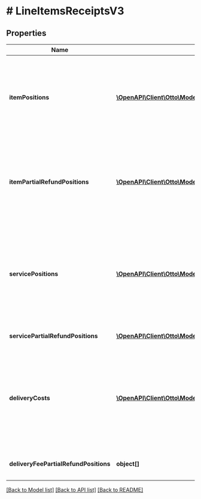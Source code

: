 # # LineItemsReceiptsV3

## Properties

Name | Type | Description | Notes
------------ | ------------- | ------------- | -------------
**itemPositions** | [**\OpenAPI\Client\Otto\Model\ItemPositionReceiptsV3[]**](ItemPositionReceiptsV3.md) | List of billed items, if exists. &lt;/br&gt;This list is only used in context of receiptType PURCHASE or REFUND. &lt;/br&gt;If there are no entries the lists is displayed as empty |
**itemPartialRefundPositions** | [**\OpenAPI\Client\Otto\Model\ItemPartialRefundPositionReceiptsV3[]**](ItemPartialRefundPositionReceiptsV3.md) | List of billed partial refunds of items. &lt;/br&gt;This list is only used in context of receiptType PARTIAL_REFUND. &lt;/br&gt;If there are no entries the lists is displayed as empty |
**servicePositions** | [**\OpenAPI\Client\Otto\Model\ServicePositionReceiptsV3[]**](ServicePositionReceiptsV3.md) | List of billed B2C services, if exists for this receipt. &lt;/br&gt;This list is only used in context of receiptType PURCHASE or REFUND. &lt;/br&gt;If there are no entries the lists is displayed as empty |
**servicePartialRefundPositions** | [**\OpenAPI\Client\Otto\Model\ServicePartialRefundPositionReceiptsV3[]**](ServicePartialRefundPositionReceiptsV3.md) | List of billed partial refunds of services. |
**deliveryCosts** | [**\OpenAPI\Client\Otto\Model\DeliveryCostReceiptsV3[]**](DeliveryCostReceiptsV3.md) | List of billed logistic costs, if exists for this receipt. &lt;/br&gt;This list is only used in context of receiptType PURCHASE or REFUND. &lt;/br&gt;If there are no entries the lists is displayed as empty |
**deliveryFeePartialRefundPositions** | **object[]** | This information is currently not available, will be an empty array. |

[[Back to Model list]](../../README.md#models) [[Back to API list]](../../README.md#endpoints) [[Back to README]](../../README.md)
